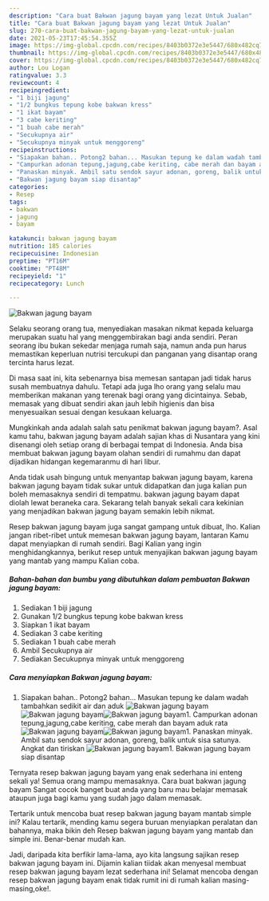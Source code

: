 ```yaml
---
description: "Cara buat Bakwan jagung bayam yang lezat Untuk Jualan"
title: "Cara buat Bakwan jagung bayam yang lezat Untuk Jualan"
slug: 270-cara-buat-bakwan-jagung-bayam-yang-lezat-untuk-jualan
date: 2021-05-23T17:45:54.355Z
image: https://img-global.cpcdn.com/recipes/8403b0372e3e5447/680x482cq70/bakwan-jagung-bayam-foto-resep-utama.jpg
thumbnail: https://img-global.cpcdn.com/recipes/8403b0372e3e5447/680x482cq70/bakwan-jagung-bayam-foto-resep-utama.jpg
cover: https://img-global.cpcdn.com/recipes/8403b0372e3e5447/680x482cq70/bakwan-jagung-bayam-foto-resep-utama.jpg
author: Lou Logan
ratingvalue: 3.3
reviewcount: 4
recipeingredient:
- "1 biji jagung"
- "1/2 bungkus tepung kobe bakwan kress"
- "1 ikat bayam"
- "3 cabe keriting"
- "1 buah cabe merah"
- "Secukupnya air"
- "Secukupnya minyak untuk menggoreng"
recipeinstructions:
- "Siapakan bahan.. Potong2 bahan... Masukan tepung ke dalam wadah tambahkan sedikit air dan aduk"
- "Campurkan adonan tepung,jagung,cabe keriting, cabe merah dan bayam aduk rata"
- "Panaskan minyak. Ambil satu sendok sayur adonan, goreng, balik untuk sisa satunya. Angkat dan tiriskan"
- "Bakwan jagung bayam siap disantap"
categories:
- Resep
tags:
- bakwan
- jagung
- bayam

katakunci: bakwan jagung bayam 
nutrition: 185 calories
recipecuisine: Indonesian
preptime: "PT16M"
cooktime: "PT48M"
recipeyield: "1"
recipecategory: Lunch

---
```



![Bakwan jagung bayam](https://img-global.cpcdn.com/recipes/8403b0372e3e5447/680x482cq70/bakwan-jagung-bayam-foto-resep-utama.jpg)

Selaku seorang orang tua, menyediakan masakan nikmat kepada keluarga merupakan suatu hal yang menggembirakan bagi anda sendiri. Peran seorang ibu bukan sekedar menjaga rumah saja, namun anda pun harus memastikan keperluan nutrisi tercukupi dan panganan yang disantap orang tercinta harus lezat.

Di masa  saat ini, kita sebenarnya bisa memesan santapan jadi tidak harus susah membuatnya dahulu. Tetapi ada juga lho orang yang selalu mau memberikan makanan yang terenak bagi orang yang dicintainya. Sebab, memasak yang dibuat sendiri akan jauh lebih higienis dan bisa menyesuaikan sesuai dengan kesukaan keluarga. 



Mungkinkah anda adalah salah satu penikmat bakwan jagung bayam?. Asal kamu tahu, bakwan jagung bayam adalah sajian khas di Nusantara yang kini disenangi oleh setiap orang di berbagai tempat di Indonesia. Anda bisa membuat bakwan jagung bayam olahan sendiri di rumahmu dan dapat dijadikan hidangan kegemaranmu di hari libur.

Anda tidak usah bingung untuk menyantap bakwan jagung bayam, karena bakwan jagung bayam tidak sukar untuk didapatkan dan juga kalian pun boleh memasaknya sendiri di tempatmu. bakwan jagung bayam dapat diolah lewat beraneka cara. Sekarang telah banyak sekali cara kekinian yang menjadikan bakwan jagung bayam semakin lebih nikmat.

Resep bakwan jagung bayam juga sangat gampang untuk dibuat, lho. Kalian jangan ribet-ribet untuk memesan bakwan jagung bayam, lantaran Kamu dapat menyiapkan di rumah sendiri. Bagi Kalian yang ingin menghidangkannya, berikut resep untuk menyajikan bakwan jagung bayam yang mantab yang mampu Kalian coba.

<!--inarticleads1-->

##### Bahan-bahan dan bumbu yang dibutuhkan dalam pembuatan Bakwan jagung bayam:

1. Sediakan 1 biji jagung
1. Gunakan 1/2 bungkus tepung kobe bakwan kress
1. Siapkan 1 ikat bayam
1. Sediakan 3 cabe keriting
1. Sediakan 1 buah cabe merah
1. Ambil Secukupnya air
1. Sediakan Secukupnya minyak untuk menggoreng




<!--inarticleads2-->

##### Cara menyiapkan Bakwan jagung bayam:

1. Siapakan bahan.. Potong2 bahan... Masukan tepung ke dalam wadah tambahkan sedikit air dan aduk
<img src="https://img-global.cpcdn.com/steps/106cce2d98dfd0cf/160x128cq70/bakwan-jagung-bayam-langkah-memasak-1-foto.jpg" alt="Bakwan jagung bayam"><img src="https://img-global.cpcdn.com/steps/3632185e5274b48f/160x128cq70/bakwan-jagung-bayam-langkah-memasak-1-foto.jpg" alt="Bakwan jagung bayam"><img src="https://img-global.cpcdn.com/steps/80457411230b1e61/160x128cq70/bakwan-jagung-bayam-langkah-memasak-1-foto.jpg" alt="Bakwan jagung bayam">1. Campurkan adonan tepung,jagung,cabe keriting, cabe merah dan bayam aduk rata
<img src="https://img-global.cpcdn.com/steps/aea384b9762e7cd3/160x128cq70/bakwan-jagung-bayam-langkah-memasak-2-foto.jpg" alt="Bakwan jagung bayam"><img src="https://img-global.cpcdn.com/steps/d5fdffedd123defa/160x128cq70/bakwan-jagung-bayam-langkah-memasak-2-foto.jpg" alt="Bakwan jagung bayam">1. Panaskan minyak. Ambil satu sendok sayur adonan, goreng, balik untuk sisa satunya. Angkat dan tiriskan
<img src="https://img-global.cpcdn.com/steps/e712d60c90461ab2/160x128cq70/bakwan-jagung-bayam-langkah-memasak-3-foto.jpg" alt="Bakwan jagung bayam">1. Bakwan jagung bayam siap disantap




Ternyata resep bakwan jagung bayam yang enak sederhana ini enteng sekali ya! Semua orang mampu memasaknya. Cara buat bakwan jagung bayam Sangat cocok banget buat anda yang baru mau belajar memasak ataupun juga bagi kamu yang sudah jago dalam memasak.

Tertarik untuk mencoba buat resep bakwan jagung bayam mantab simple ini? Kalau tertarik, mending kamu segera buruan menyiapkan peralatan dan bahannya, maka bikin deh Resep bakwan jagung bayam yang mantab dan simple ini. Benar-benar mudah kan. 

Jadi, daripada kita berfikir lama-lama, ayo kita langsung sajikan resep bakwan jagung bayam ini. Dijamin kalian tiidak akan menyesal membuat resep bakwan jagung bayam lezat sederhana ini! Selamat mencoba dengan resep bakwan jagung bayam enak tidak rumit ini di rumah kalian masing-masing,oke!.

